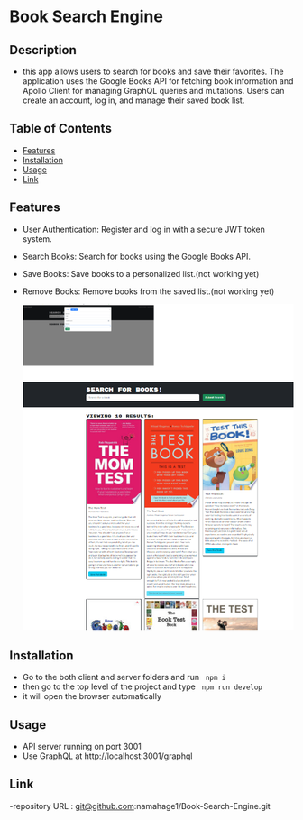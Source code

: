 # Book Search Engine 
## Description

- this app allows users to search for books and save their favorites. The application uses the Google Books API for fetching book information and Apollo Client for managing GraphQL queries and mutations. Users can create an account, log in, and manage their saved book list.

## Table of Contents


- [Features](#features)
- [Installation](#installation)
- [Usage](#usage)
- [Link](#link)

## Features
- User Authentication: Register and log in with a secure JWT token system.
- Search Books: Search for books using the Google Books API.
- Save Books: Save books to a personalized list.(not working yet)
- Remove Books: Remove books from the saved list.(not working yet)
    
    ![screenshot 1](./images/main1.png)
    ![screenshot 2](./images/main2.png)
    

## Installation
- Go to the both client and server folders and run ``` npm i```
- then go to the top level of the project and type ``` npm run develop``` 
- it will open the browser automatically

## Usage
- API server running on port 3001
- Use GraphQL at http://localhost:3001/graphql

## Link
-repository URL : git@github.com:namahage1/Book-Search-Engine.git